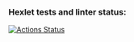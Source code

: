 ### Hexlet tests and linter status:
[![Actions Status](https://github.com/nitefan/java-project-61/workflows/hexlet-check/badge.svg)](https://github.com/nitefan/java-project-61/actions)